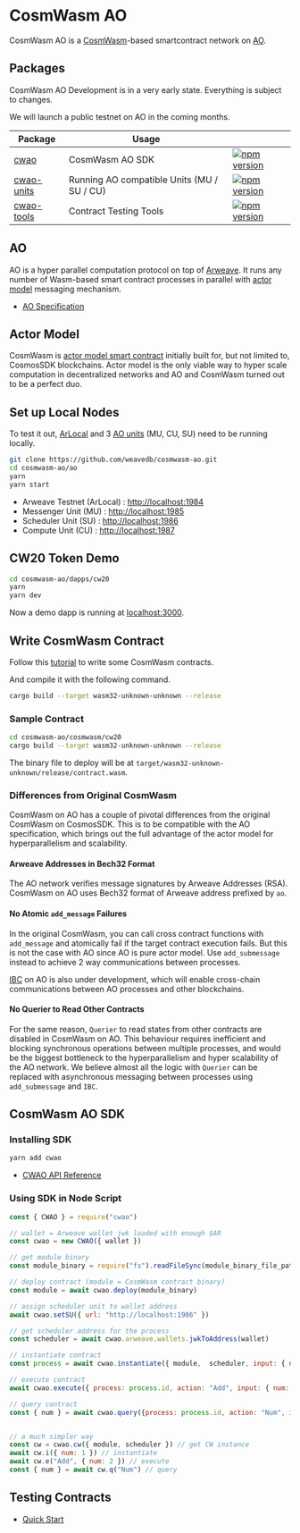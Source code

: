 # CosmWasm AO

CosmWasm AO is a [CosmWasm](https://cosmwasm.com/)-based smartcontract network on [AO](https://cookbook_ao.g8way.io/).

## Packages

CosmWasm AO Development is in a very early state. Everything is subject to changes.

We will launch a public testnet on AO in the coming months.

| Package | Usage  | |
|---|---|---|
| [cwao](./cwao-sdk) | CosmWasm AO SDK | [![npm version](https://badge.fury.io/js/cwao.svg)](https://badge.fury.io/js/cwao) |
| [cwao-units](./ao) | Running AO compatible Units (MU / SU / CU) | [![npm version](https://badge.fury.io/js/cwao-units.svg)](https://badge.fury.io/js/cwao-units) |
| [cwao-tools](./tools) | Contract Testing Tools | [![npm version](https://badge.fury.io/js/cwao-units.svg)](https://badge.fury.io/js/cwao-units) |

## AO

AO is a hyper parallel computation protocol on top of [Arweave](https://arweave.org/). It runs any number of Wasm-based smart contract processes in parallel with [actor model](https://en.wikipedia.org/wiki/Actor_model) messaging mechanism.

- [AO Specification](https://ao.arweave.dev/#/spec)

## Actor Model

CosmWasm is [actor model smart contract](https://book.cosmwasm.com/actor-model.html) initially built for, but not limited to, CosmosSDK blockchains. Actor model is the only viable way to hyper scale computation in decentralized networks and AO and CosmWasm turned out to be a perfect duo.

## Set up Local Nodes

To test it out, [ArLocal](https://github.com/textury/arlocal) and 3 [AO units](https://cookbook_ao.g8way.io/concepts/units.html) (MU, CU, SU) need to be running locally.

```bash
git clone https://github.com/weavedb/cosmwasm-ao.git
cd cosmwasm-ao/ao
yarn
yarn start
```

- Arweave Testnet (ArLocal) : [http://localhost:1984](http://localhost:1984)
- Messenger Unit (MU) : [http://localhost:1985](http://localhost:1985)
- Scheduler Unit (SU) : [http://localhost:1986](http://localhost:1986)
- Compute Unit (CU) : [http://localhost:1987](http://localhost:1987)

## CW20 Token Demo

```bash
cd cosmwasm-ao/dapps/cw20
yarn
yarn dev
```

Now a demo dapp is running at [localhost:3000](http://localhost:3000).

## Write CosmWasm Contract
Follow this [tutorial](https://book.cosmwasm.com/basics/rust-project.html) to write some CosmWasm contracts.

And compile it with the following command.

```bash
cargo build --target wasm32-unknown-unknown --release
```
### Sample Contract

```bash
cd cosmwasm-ao/cosmwasm/cw20
cargo build --target wasm32-unknown-unknown --release
```
The binary file to deploy will be at `target/wasm32-unknown-unknown/release/contract.wasm`.

### Differences from Original CosmWasm

CosmWasm on AO has a couple of pivotal differences from the original CosmWasm on CosmosSDK. This is to be compatible with the AO specification, which brings out the full advantage of the actor model for hyperparallelism and scalability.

#### Arweave Addresses in Bech32 Format

The AO network verifies message signatures by Arweave Addresses (RSA). CosmWasm on AO uses Bech32 format of Arweave address prefixed by `ao`.

#### No Atomic `add_message` Failures

In the original CosmWasm, you can call cross contract functions with `add_message` and atomically fail if the target contract execution fails. But this is not the case with AO since AO is pure actor model. Use `add_submessage` instead to achieve 2 way communications between processes.

[IBC](https://cosmos.network/ibc/) on AO is also under development, which will enable cross-chain communications between AO processes and other blockchains.

#### No Querier to Read Other Contracts

For the same reason, `Querier` to read states from other contracts are disabled in CosmWasm on AO. This behaviour requires inefficient and blocking synchronous operations between multiple processes, and would be the biggest bottleneck to the hyperparallelism and hyper scalability of the AO network. We believe almost all the logic with `Querier` can be replaced with asynchronous messaging between processes using `add_submessage` and `IBC`.

## CosmWasm AO SDK

### Installing SDK

```bash
yarn add cwao
```

- [CWAO API Reference](./cwao-sdk)


### Using SDK in Node Script

```javascript
const { CWAO } = require("cwao")

// wallet = Arweave wallet jwk loaded with enough $AR
const cwao = new CWAO({ wallet })

// get module binary
const module_binary = require("fs").readFileSync(module_binary_file_path)

// deploy contract (module = CosmWasm contract binary)
const module = await cwao.deploy(module_binary)

// assign scheduler unit to wallet address
await cwao.setSU({ url: "http://localhost:1986" })

// get scheduler address for the process
const scheduler = await cwao.arweave.wallets.jwkToAddress(wallet)

// instantiate contract
const process = await cwao.instantiate({ module,  scheduler, input: { num: 1 } })

// execute contract
await cwao.execute({ process: process.id, action: "Add", input: { num: 2 } })

// query contract
const { num } = await cwao.query({process: process.id, action: "Num", input: {}})


// a much simpler way 
const cw = cwao.cw({ module, scheduler }) // get CW instance
await cw.i({ num: 1 }) // instantiate
await cw.e("Add", { num: 2 }) // execute
const { num } = await cw.q("Num") // query
```
## Testing Contracts

- [Quick Start](./tools)


